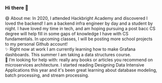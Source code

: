 ### Hi there 👋

<!--
**adinahhh/adinahhh** is a ✨ _special_ ✨ repository because its `README.md` (this file) appears on your GitHub profile.

Here are some ideas to get you started:

- 🔭 I’m currently working on ...
- 🌱 I’m currently learning ...
- 👯 I’m looking to collaborate on ...
- 🤔 I’m looking for help with ...
- 💬 Ask me about ...
- 📫 How to reach me: ...
- 😄 Pronouns: ...
- ⚡ Fun fact: ...
-->

😄 About me: In 2020, I attended Hackbright Academy and discovered I loved the backend! I am a backend infra engineer by day and a student by night. I have loved my time in tech, and am hoping pursuing a post bacc CS degree will help fill in some gaps of knowledge I have with CS fundamentals. In upcoming classes, I will be posting more school projects to my personal Github account! <br>
✨ Right now at work I am currently learning how to make Grafana dashboards. This summer I am taking a data structures course. <br>
🤔 I’m looking for help with: really any books or articles you recommend on microservices architecture. I started reading Designing Data Intensive Applications this year and it's been great learning about database modeling, batch processing, and stream processing.
